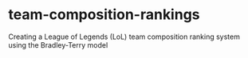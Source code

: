 # team-composition-rankings
Creating a League of Legends (LoL) team composition ranking system using the Bradley-Terry model 
